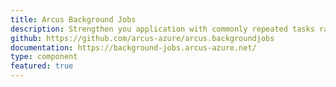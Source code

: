 ```yaml
---
title: Arcus Background Jobs
description: Strengthen you application with commonly repeated tasks ranging from automatic secret invalidation of Azure Key Vault secrets to publish an event on Azure EventGrid and more.
github: https://github.com/arcus-azure/arcus.backgroundjobs
documentation: https://background-jobs.arcus-azure.net/
type: component
featured: true
---
```

